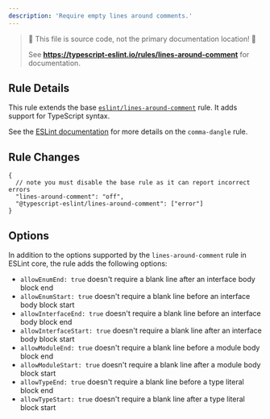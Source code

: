 ```yaml
---
description: 'Require empty lines around comments.'
---
```


> 🛑 This file is source code, not the primary documentation location! 🛑
>
> See **https://typescript-eslint.io/rules/lines-around-comment** for documentation.

## Rule Details

This rule extends the base [`eslint/lines-around-comment`](https://eslint.org/docs/rules/lines-around-comment) rule.
It adds support for TypeScript syntax.

See the [ESLint documentation](https://eslint.org/docs/rules/lines-around-comment) for more details on the `comma-dangle` rule.

## Rule Changes

```jsonc
{
  // note you must disable the base rule as it can report incorrect errors
  "lines-around-comment": "off",
  "@typescript-eslint/lines-around-comment": ["error"]
}
```

## Options

In addition to the options supported by the `lines-around-comment` rule in ESLint core, the rule adds the following options:

- `allowEnumEnd: true` doesn't require a blank line after an interface body block end
- `allowEnumStart: true` doesn't require a blank line before an interface body block start
- `allowInterfaceEnd: true` doesn't require a blank line before an interface body block end
- `allowInterfaceStart: true` doesn't require a blank line after an interface body block start
- `allowModuleEnd: true` doesn't require a blank line before a module body block end
- `allowModuleStart: true` doesn't require a blank line after a module body block start
- `allowTypeEnd: true` doesn't require a blank line before a type literal block end
- `allowTypeStart: true` doesn't require a blank line after a type literal block start
